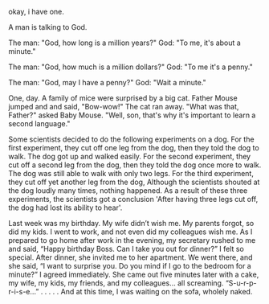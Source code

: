 okay, i have one.

A man is talking to God.

The man: "God, how long is a million years?"
God: "To me, it's about a minute."

The man: "God, how much is a million dollars?"
God: "To me it's a penny."

The man: "God, may I have a penny?"
God: "Wait a minute."

One, day. A family of mice were surprised by a big cat.
Father Mouse jumped and and said, "Bow-wow!" The cat ran away.
"What was that, Father?" asked Baby Mouse. "Well, son, that's why it's important to learn a second language."



Some scientists decided to do the following experiments on a dog.
For the first experiment, they cut off one leg from the dog, then they told the dog to walk. The dog got up and walked easily.
For the second experiment, they cut off a second leg from the dog, then they told the dog once more to walk. The dog was still able to walk with only two legs. For the third experiment, they cut off yet another leg from the dog,  Although the scientists shouted at the dog loudly many times, nothing happened. As a result of these three experiments, the scientists got a conclusion 'After having three legs cut off, the dog had lost its ability to hear'.


Last week was my birthday.
My wife didn’t wish me.
My parents forgot, so did my kids.
I went to work, and not even did my colleagues wish me.
As I prepared to go home after work in the evening, my secretary rushed to me and said,
“Happy birthday Boss. Can I take you out for dinner?”
I felt so special. After dinner, she invited me to her apartment. We went there, and she said,
“I want to surprise you. Do you mind if I go to the bedroom for a minute?”
I agreed immediately. She came out five minutes later with a cake, my wife, my kids, my friends, and my colleagues… all screaming.
“S-u-r-p-r-i-s-e…”
.
.
.
.
.
And at this time, I was waiting on the sofa, wholely naked.